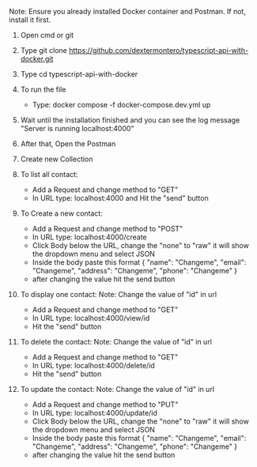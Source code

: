 Note: Ensure you already installed Docker container and Postman. If not, install it first. 

1. Open cmd or git
2. Type git clone https://github.com/dextermontero/typescript-api-with-docker.git
3. Type cd typescript-api-with-docker
4. To run the file 
	- Type: docker compose -f docker-compose.dev.yml up
5. Wait until the installation finished and you can see the log message "Server is running localhost:4000"
6. After that, Open the Postman
7. Create new Collection

8. To list all contact:
	- Add a Request and change method to "GET"
	- In URL type: localhost:4000 and Hit the "send" button

9. To Create a new contact:
	- Add a Request and change method to "POST"
	- In URL type: localhost:4000/create
	- Click Body below the URL, change the "none" to "raw" it will show the dropdown menu and select JSON
	- Inside the body paste this format
	{
		"name": "Changeme",
		"email": "Changeme",
		"address": "Changeme",
		"phone": "Changeme"
	}
	- after changing the value hit the send button
   
10. To display one contact:
	Note: Change the value of "id" in url 
	- Add a Request and change method to "GET"
	- In URL type: localhost:4000/view/id 
	- Hit the "send" button

11. To delete the contact: 
	Note: Change the value of "id" in url 
	- Add a Request and change method to "GET"
	- In URL type: localhost:4000/delete/id 
	- Hit the "send" button

12. To update the contact:
	Note: Change the value of "id" in url 
	- Add a Request and change method to "PUT"
	- In URL type: localhost:4000/update/id
	- Click Body below the URL, change the "none" to "raw" it will show the dropdown menu and select JSON
	- Inside the body paste this format
	{
		"name": "Changeme",
		"email": "Changeme",
		"address": "Changeme",
		"phone": "Changeme"
	}
	- after changing the value hit the send button